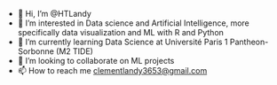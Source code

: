 - 👋 Hi, I’m @HTLandy
- 👀 I’m interested in Data science and Artificial Intelligence, more specifically data visualization and ML with R and Python
- 🌱 I’m currently learning Data Science at Université Paris 1 Pantheon-Sorbonne (M2 TIDE)
- 💞️ I’m looking to collaborate on ML projects
- 📫 How to reach me clementlandy3653@gmail.com 

<!---
HTLandy/HTLandy is a ✨ special ✨ repository because its `README.md` (this file) appears on your GitHub profile.
You can click the Preview link to take a look at your changes.
--->
